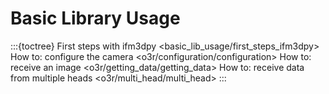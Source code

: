 # Basic Library Usage

:::{toctree}
First steps with ifm3dpy <basic_lib_usage/first_steps_ifm3dpy>
How to: configure the camera <o3r/configuration/configuration>
How to: receive an image <o3r/getting_data/getting_data>
How to: receive data from multiple heads <o3r/multi_head/multi_head>
:::